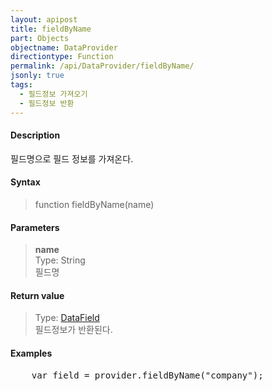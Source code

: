 ```yaml
---
layout: apipost
title: fieldByName
part: Objects
objectname: DataProvider
directiontype: Function
permalink: /api/DataProvider/fieldByName/
jsonly: true
tags:
  - 필드정보 가져오기
  - 필드정보 반환
---
```



#### Description

 필드명으로 필드 정보를 가져온다.

#### Syntax

> function fieldByName(name)

#### Parameters

> **name**  
> Type: String  
> 필드명  

#### Return value

> Type: [DataField](/api/types/DataField)   
> 필드정보가 반환된다.

#### Examples 

<pre class="prettyprint">
    var field = provider.fieldByName("company");
</pre>

